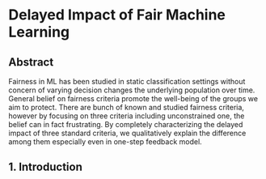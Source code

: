 # Delayed Impact of Fair Machine Learning

## Abstract
Fairness in ML has been studied in static classification settings without concern of varying decision changes the underlying population over time. General belief on fairness criteria promote the well-being of the groups we aim to protect. There are bunch of known and studied fairness criteria, however by focusing on three criteria including unconstrained one, the belief can in fact frustrating. By completely characterizing the delayed impact of three standard criteria, we qualitatively explain the difference among them especially even in one-step feedback model. 

## 1. Introduction
